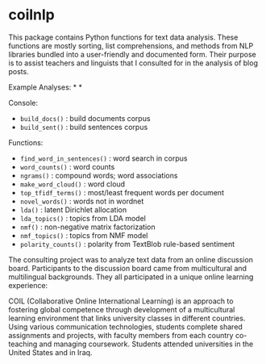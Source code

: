 # coilnlp

This package contains Python functions for text data analysis. These functions are mostly sorting, list comprehensions, and methods from NLP libraries bundled into a user-friendly and documented form. Their purpose is to assist teachers and linguists that I consulted for in the analysis of blog posts.

Example Analyses:
*
*

Console:
* `build_docs()` : build documents corpus
* `build_sent()` : build sentences corpus

Functions:
* `find_word_in_sentences()` : word search in corpus
* `word_counts()` : word counts
* `ngrams()` : compound words; word associations
* `make_word_cloud()` : word cloud
* `top_tfidf_terms()` : most/least frequent words per document
* `novel_words()` : words not in wordnet
* `lda()` : latent Dirichlet allocation
* `lda_topics()` : topics from LDA model
* `nmf()` : non-negative matrix factorization
* `nmf_topics()` : topics from NMF model
* `polarity_counts()` : polarity from TextBlob rule-based sentiment

The consulting project was to analyze text data from an online discussion board. Participants to the discussion board came from multicultural and multilingual backgrounds. They all participated in a unique online learning experience:

COIL (Collaborative Online International Learning) is an approach to fostering global competence through development of a multicultural learning environment that links university classes in different countries. Using various communication technologies, students complete shared assignments and projects, with faculty members from each country co-teaching and managing coursework. Students attended universities in the United States and in Iraq.
